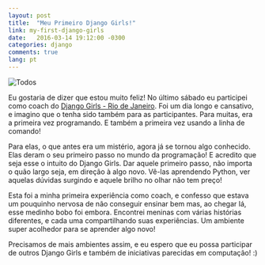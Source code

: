 ```yaml
---
layout: post
title:  "Meu Primeiro Django Girls!"
link: my-first-django-girls
date:   2016-03-14 19:12:00 -0300
categories: django
comments: true
lang: pt
---
```


![Todos](https://photos-1.dropbox.com/t/2/AACfJPcO8HMlhQO-UDAncb5KgmcTRT5VDsuKbHV-UVT_nw/12/11831892/jpeg/32x32/1/_/1/2/django-girls-1.jpg/EIDe5ggYnesCIAcoBw/3a_9Fj0HVIiDavYIs5q4gp2idTixOwxDayCVCPS5oLk?size=1280x960&size_mode=3)


Eu gostaria de dizer que estou muito feliz! No último sábado eu participei como coach do [Django Girls - Rio de Janeiro](https://djangogirls.org/riodejaneiro/). Foi um dia longo e cansativo, e imagino que o tenha sido também para as participantes. Para muitas, era a primeira vez programando. E também a primeira vez usando a linha de comando!

Para elas, o que antes era um mistério, agora já se tornou algo conhecido. Elas deram o seu primeiro passo no mundo da programação! E acredito que seja esse o intuito do Django Girls. Dar aquele primeiro passo, não importa o quão largo seja, em direção à algo novo. Vê-las aprendendo Python, ver aquelas dúvidas surgindo e aquele brilho no olhar não tem preço!

Esta foi a minha primeira experiência como coach, e confesso que estava um pouquinho nervosa de não conseguir ensinar bem mas, ao chegar lá, esse medinho bobo foi embora. Encontrei meninas com várias histórias diferentes, e cada uma compartilhando suas experiências. Um ambiente super acolhedor para se aprender algo novo!

Precisamos de mais ambientes assim, e eu espero que eu possa participar de outros Django Girls e também de iniciativas parecidas em computação! :)
